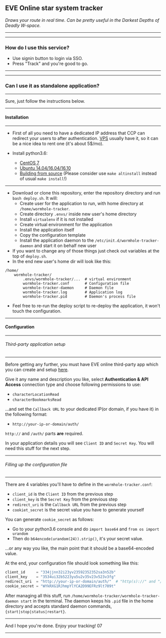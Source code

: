 EVE Online star system tracker
---
_Draws your route in real time._
_Can be pretty useful in the Darkest Depths of Deadly W-space._

---

---

### How do I use this service?
- Use signin button to login via SSO.
- Press "Track" and you're good to go.

---

---

### Can I use it as standalone application?

---
Sure, just follow the instructions below.

---
#### Installation

---

- First of all you need to have a dedicated IP address that CCP can redirect your users to after authentication. [VPS](https://en.wikipedia.org/wiki/Virtual_private_server) usually have it, so it can be a nice idea to rent one (it's about 5$/mo).

- Install python3.6:
    - [CentOS 7](http://www.codeghar.com/blog/install-latest-python-on-centos-7.html)
    - [Ubuntu 14.04/16.04/16.10](http://askubuntu.com/questions/865554/how-do-i-install-python-3-6-using-apt-get)
    - [Building from source](https://docs.python.org/3/using/unix.html) (Please consider use `make altinstall` instead of usual `make install`!)

---
- Download or clone this repository, enter the repository directory and run `bash deploy.sh`. It will:
    - Create user for the application to run, with home directory at `/home/wormhole-tracker`.
    - Create directory `.envs/` inside new user's home directory
    - Install `virtualenv` if it is not installed
    - Create virtual environment for the application
    - Install the application itself
    - Copy the configuration template
    - Install the application daemon to the `/etc/init.d/wormhole-tracker-daemon` and start it on behalf new user
- If you want to change any of those things just check out variables at the top of `deploy.sh`.
- In the end new user's home dir will look like this:
```
/home/
    wormhole-tracker/
        .envs/wormhole-tracker/...  # virtual environment
        wormhole-tracker.conf       # Configuration file
        wormhole-tracker-daemon     # Daemon file
        wormhole-tracker.log        # Application log
        wormhole-tracker.pid        # Daemon's process file
```
- Feel free to re-run the deploy script to re-deploy the application, it won't touch the configuration.

---
#### Configuration

---
###### Third-party application setup

---
Before getting any further, you must have EVE online third-party app which you can create and setup [here](developers.eveonline.com/applications).

Give it any name and description you like, select **Authentication & API Access** connection type and choose following permissions to use:

- `characterLocationRead`
- `characterBookmarksRead`

...and set the `Callback URL` to your dedicated IP(or domain, if you have it) in the following format:

- `http://your-ip-or-domain/auth/`

`http://` and `/auth/` parts **are** required.

In your application details you will see `Client ID` and `Secret Key`. You will need this stuff for the next step.

---
###### Filling up the configuration file

---
There are 4 variables you'll have to define in the `wormhole-tracker.conf`:

- `client_id` is the `Client ID` from the previous step
- `client_key` is the `Secret Key` from the previous step
- `redirect_uri` is the `Callback URL` from the previous step
- `cookiet_secret` is the secret value you have to generate yourself



You can generate `cookie_secret` as follows:

- Go to your python3.6 console and do `import base64` and `from os import urandom`
- Then do `b64encode(urandom(24)).strip()`, it's your secret value.

...or any way you like, the main point that it should be a base64-encoded value.

At the end, your configuration file should look something like this:

```python
client_id     = "334jjnn32i23yv23592352352sa3n52b"
client_key    = "3534ui32b5223yu5u2v35v23v523v3fg"
redirect_uri  = "http://your-ip-or-domain/auth/"  # "http(s)://" and "/auth/" ARE required!
cookie_secret = "WYkRXG1RJhmpYlYCA2D99EFRz9lt709t"
```

After managing all this stuff, run `/home/wormhole-tracker/wormhole-tracker-daemon start` in the terminal.
The daemon keeps his `.pid` file in the home directory and accepts standard daemon commands, `{start|stop|status|restart}`.

---
And I hope you're done. Enjoy your tracking! 07

---
